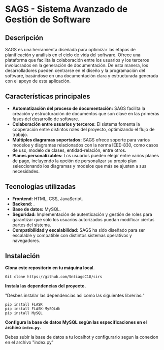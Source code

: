
# SAGS - Sistema Avanzado de Gestión de Software

## Descripción
SAGS es una herramienta diseñada para optimizar las etapas de planificación y análisis en el ciclo de vida del software. Ofrece una plataforma que facilita la colaboración entre los usuarios y los terceros involucrados en la generación de documentación. De esta manera, los desarrolladores pueden centrarse en el diseño y la programación del software, basándose en una documentación clara y estructurada generada con el apoyo de esta aplicación.

## Características principales
- **Automatización del proceso de documentación:** SAGS facilita la creación y estructuración de documentos que son clave en las primeras fases del desarrollo de software.
- **Colaboración entre usuarios y terceros:** El sistema fomenta la cooperación entre distintos roles del proyecto, optimizando el flujo de trabajo.
- **Múltiples diagramas soportados:** SAGS ofrece soporte para varios modelos y diagramas relacionados con la norma IEEE-830, como casos de uso, modelo de clases, entidad-relación, entre otros.
- **Planes personalizables:** Los usuarios pueden elegir entre varios planes de pago, incluyendo la opción de personalizar su propio plan seleccionando los diagramas y modelos que más se ajusten a sus necesidades.

## Tecnologías utilizadas
- **Frontend:** HTML, CSS, JavaScript.
- **Backend:** .
- **Base de datos:** MySQL.
- **Seguridad:** Implementación de autenticación y gestión de roles para garantizar que solo los usuarios autorizados puedan modificar ciertas partes del sistema.
- **Compatibilidad y escalabilidad:** SAGS ha sido diseñado para ser escalable y compatible con distintos sistemas operativos y navegadores.

 

## Instalación 

 

**Clona este repositorio en tu máquina local.** 

    Git clone https://github.com/SntiagoC18/sirs

**Instala las dependencias del proyecto.** 

   "Desbes instalar las dependencias asi como las siguientes librerias:"

    pip install FLASK
    pip install FLASK-MySQLdb
    pip install MySQL

**Configura la base de datos MySQL según las especificaciones en el archivo `index.py`.** 

  Debes subir la base de datos a tu localhot y configurarlo segun la conexion en el archivo 
  "index.py"
  



 
